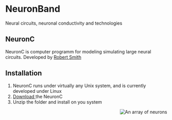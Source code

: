 # NeuronBand
Neural circuits, neuronal conductivity and technologies


<h2> NeuronC </h2>
NeuronC is computer programm for modeling simulating large neural circuits.
Developed by <a href="http://retina.anatomy.upenn.edu/~rob/"> Robert Smith </a>


<h2> Installation </h2>

1. NeuronC runs under virtually any Unix system, and is currently developed under Linux
2. <a href="http://vrc.med.upenn.edu/files/nc.tgz"> Download </a> the NeuronC
3. Unzip the folder and install on you system

<img src="http://retina.anatomy.upenn.edu/~rob/gcmodel.side.png" alt="An array of neurons" title="Program features" align="right" data-canonical-src="http://retina.anatomy.upenn.edu/~rob/gcmodel.side.png" style="max-width:50%;">
